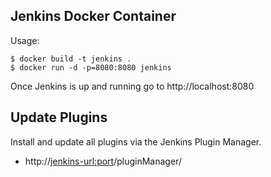 ## Jenkins Docker Container

Usage:
```
$ docker build -t jenkins .
$ docker run -d -p=8080:8080 jenkins
```

Once Jenkins is up and running go to http://localhost:8080

## Update Plugins

Install and update all plugins via the Jenkins Plugin Manager.
* http://<jenkins-url:port>/pluginManager/

